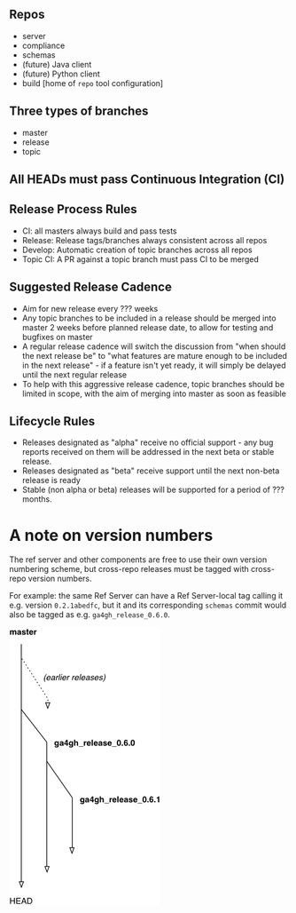 

## Repos
- server
- compliance
- schemas
- (future) Java client
- (future) Python client
- build   [home of `repo` tool configuration]

## Three types of branches
- master
- release
- topic

## All HEADs must pass Continuous Integration (CI)

## Release Process Rules
- CI: all masters always build and pass tests
- Release: Release tags/branches always consistent across all repos
- Develop: Automatic creation of topic branches across all repos
- Topic CI: A PR against a topic branch must pass CI to be merged

## Suggested Release Cadence
- Aim for new release every ??? weeks
- Any topic branches to be included in a release should be merged into master 2 weeks before planned release date, to allow for testing and bugfixes on master
- A regular release cadence will switch the discussion from "when should the next release be" to "what features are mature enough to be included in the next release" - if a feature isn't yet ready, it will simply be delayed until the next regular release
- To help with this aggressive release cadence, topic branches should
  be limited in scope, with the aim of merging into master as soon as feasible

## Lifecycle Rules
- Releases designated as "alpha" receive no official support - any bug reports received on them will be addressed in the next beta or stable release.
- Releases designated as "beta" receive support until the next non-beta release is ready
- Stable (non alpha or beta) releases will be supported for a period of ??? months.

# A note on version numbers
The ref server and other components are free to use their own version numbering
scheme, but cross-repo releases must be tagged with cross-repo version
numbers.

For example: the same Ref Server can have a Ref Server-local tag
calling it e.g. version `0.2.1abedfc`, but it and its corresponding
`schemas` commit would also be tagged as e.g. `ga4gh_release_0.6.0`.

![Release process flow](releases.png)
